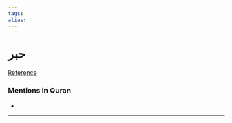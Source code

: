 ```yaml
---
tags: 
alias: 
---
```


# حبر

[Reference](https://corpus.quran.com/concept.jsp?id=ink)

### Mentions in Quran
- 

---

